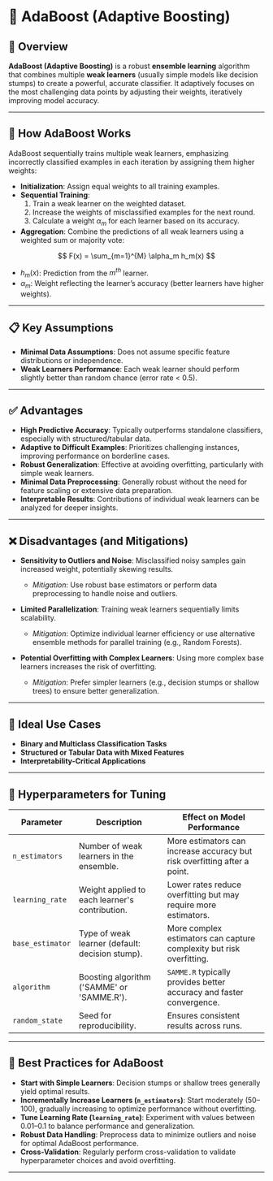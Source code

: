 # 🔹 AdaBoost (Adaptive Boosting)

## 📌 Overview  

**AdaBoost (Adaptive Boosting)** is a robust **ensemble learning** algorithm that combines multiple **weak learners** (usually simple models like decision stumps) to create a powerful, accurate classifier. It adaptively focuses on the most challenging data points by adjusting their weights, iteratively improving model accuracy.

---

## 🚀 How AdaBoost Works  

AdaBoost sequentially trains multiple weak learners, emphasizing incorrectly classified examples in each iteration by assigning them higher weights:

- **Initialization**: Assign equal weights to all training examples.
- **Sequential Training**:
  1. Train a weak learner on the weighted dataset.
  2. Increase the weights of misclassified examples for the next round.
  3. Calculate a weight $\alpha_m$ for each learner based on its accuracy.
- **Aggregation**: Combine the predictions of all weak learners using a weighted sum or majority vote:

$$
F(x) = \sum_{m=1}^{M} \alpha_m h_m(x)
$$

- $h_m(x)$: Prediction from the $m^{th}$ learner.
- $\alpha_m$: Weight reflecting the learner’s accuracy (better learners have higher weights).

---

## 📋 Key Assumptions  

- **Minimal Data Assumptions**: Does not assume specific feature distributions or independence.
- **Weak Learners Performance**: Each weak learner should perform slightly better than random chance (error rate < 0.5).

---

## ✅ Advantages  

- **High Predictive Accuracy**: Typically outperforms standalone classifiers, especially with structured/tabular data.
- **Adaptive to Difficult Examples**: Prioritizes challenging instances, improving performance on borderline cases.
- **Robust Generalization**: Effective at avoiding overfitting, particularly with simple weak learners.
- **Minimal Data Preprocessing**: Generally robust without the need for feature scaling or extensive data preparation.
- **Interpretable Results**: Contributions of individual weak learners can be analyzed for deeper insights.

---

## ❌ Disadvantages (and Mitigations)

- **Sensitivity to Outliers and Noise**: Misclassified noisy samples gain increased weight, potentially skewing results.
  - *Mitigation*: Use robust base estimators or perform data preprocessing to handle noise and outliers.

- **Limited Parallelization**: Training weak learners sequentially limits scalability.
  - *Mitigation*: Optimize individual learner efficiency or use alternative ensemble methods for parallel training (e.g., Random Forests).

- **Potential Overfitting with Complex Learners**: Using more complex base learners increases the risk of overfitting.
  - *Mitigation*: Prefer simpler learners (e.g., decision stumps or shallow trees) to ensure better generalization.

---

## 🎯 Ideal Use Cases  

- **Binary and Multiclass Classification Tasks**
- **Structured or Tabular Data with Mixed Features**
- **Interpretability-Critical Applications**

---

## 🔧 Hyperparameters for Tuning

| Parameter          | Description                                                  | Effect on Model Performance                  |
|--------------------|--------------------------------------------------------------|----------------------------------------------|
| `n_estimators`     | Number of weak learners in the ensemble.                     | More estimators can increase accuracy but risk overfitting after a point. |
| `learning_rate`    | Weight applied to each learner's contribution.               | Lower rates reduce overfitting but may require more estimators. |
| `base_estimator`   | Type of weak learner (default: decision stump).              | More complex estimators can capture complexity but risk overfitting. |
| `algorithm`        | Boosting algorithm ('SAMME' or 'SAMME.R').                   | `SAMME.R` typically provides better accuracy and faster convergence. |
| `random_state`     | Seed for reproducibility.                                    | Ensures consistent results across runs.      |

---

## 📝 Best Practices for AdaBoost  

- **Start with Simple Learners**: Decision stumps or shallow trees generally yield optimal results.
- **Incrementally Increase Learners (`n_estimators`)**: Start moderately (50–100), gradually increasing to optimize performance without overfitting.
- **Tune Learning Rate (`learning_rate`)**: Experiment with values between 0.01–0.1 to balance performance and generalization.
- **Robust Data Handling**: Preprocess data to minimize outliers and noise for optimal AdaBoost performance.
- **Cross-Validation**: Regularly perform cross-validation to validate hyperparameter choices and avoid overfitting.

---
